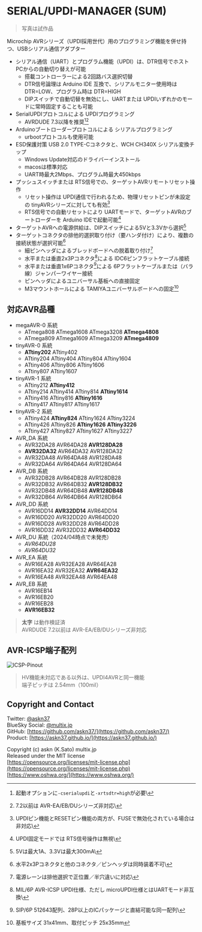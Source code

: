 # SERIAL/UPDI-MANAGER (SUM)

> 写真は試作品

Microchip AVRシリーズ（UPDI採用世代）用のプログラミング機能を併せ持つ、USBシリアル通信アダプター

- シリアル通信（UART）とプログラム機能（UPDI）は、DTR信号でホストPCからの自動切り替えが可能
  - 搭載コントローラーによる2回路バス選択切替
  - DTR信号論理は Arduino IDE 互換で、シリアルモニター使用時は DTR=LOW、プログラム時は DTR=HIGH
  - DIPスイッチで自動切替を無効にし、UARTまたは UPDIいずれかのモードに常時固定することも可能
- SerialUPDIプロトコルによる UPDIプログラミング
  - AVRDUDE 7.3以降を推奨[^1][^2]
- Arduinoブートローダープロトコルによる シリアルプログラミング
  - urbootプロトコルも使用可能
- ESD保護対策 USB 2.0 TYPE-Cコネクタと、WCH CH340X シリアル変換チップ
  - Windows Update対応のドライバーインストール
  - macosは標準対応
  - UART時最大2Mbps、プログラム時最大450kbps
- プッシュスイッチまたは RTS信号での、ターゲットAVRリモートリセット操作
  - リセット操作は UPDI通信で行われるため、物理リセットピンが未設定の tinyAVRシリーズに対しても有効[^3]
  - RTS信号での自動リセットにより UARTモードで、ターゲットAVRのブートローダーを Arduino IDEで起動可能[^4]
- ターゲットAVRへの電源供給は、DIPスイッチによる5Vと3.3Vから選択[^5]
- ターゲットコネクタの排他的選択取り付け（要ハンダ付け）により、複数の接続状態が選択可能[^6]
  - 細ピンヘッダによるブレッドボードへの脱着取り付け[^7]
  - 水平または垂直2x3Pコネクタ[^8]による IDC6ピンフラットケーブル接続
  - 水平または垂直1x6Pコネクタ[^9]による 6Pフラットケーブルまたは（バラ線）ジャンパーワイヤー接続
  - ピンヘッダによるユニバーサル基板への直接固定
  - M3マウントホールによる TAMIYAユニバーサルボードへの固定[^10]

[^1]: 起動オプションに`-cserialupdi`と`-xrtsdtr=high`が必要\
[^2]: 7.2以前は AVR-EA/EB/DUシリーズ非対応\
[^3]: UPDIピン機能とRESETピン機能の両方が、FUSEで無効化されている場合は非対応\
[^4]: UPDI固定モードでは RTS信号操作は無視\
[^5]: 5Vは最大1A、3.3Vは最大300mA\
[^6]: 水平2x3Pコネクタと他のコネクタ／ピンヘッダは同時装着不可\
[^7]: 電源レーンは排他選択で正位置／半穴違いに対応\
[^8]: MIL/6P AVR-ICSP UPDI仕様、ただし microUPDI仕様とはUARTモード非互換\
[^9]: SIP/6P 512643配列、28P以上のICパッケージと直結可能な同一配列\
[^10]: 基板サイズ 31x41mm、取付ピッチ 25x35mm

## 対応AVR品種

- megaAVR-0 系統
  - ATmega808 ATmega1608 ATmega3208 __ATmega4808__
  - ATmega809 ATmega1609 ATmega3209 __ATmega4809__
- tinyAVR-0 系統
  - __ATtiny202__ ATtiny402 
  - ATtiny204 ATtiny404 ATtiny804 ATtiny1604 
  - ATtiny406 ATtiny806 ATtiny1606 
  - ATtiny807 ATtiny1607
- tinyAVR-1 系統
  - ATtiny212 __ATtiny412__
  - ATtiny214 ATtiny414 ATtiny814 __ATtiny1614__
  - ATtiny416 ATtiny816 __ATtiny1616__
  - ATtiny417 ATtiny817 ATtiny1617
- tinyAVR-2 系統
  - ATtiny424 __ATtiny824__ ATtiny1624 ATtiny3224
  - ATtiny426 ATtiny826 __ATtiny1626__ __ATtiny3226__
  - ATtiny427 ATtiny827 ATtiny1627 ATtiny3227
- AVR_DA 系統
  - AVR32DA28 AVR64DA28 __AVR128DA28__
  - __AVR32DA32__ AVR64DA32 AVR128DA32
  - AVR32DA48 AVR64DA48 AVR128DA48
  - AVR32DA64 AVR64DA64 AVR128DA64
- AVR_DB 系統
  - AVR32DB28 AVR64DB28 AVR128DB28
  - AVR32DB32 AVR64DB32 __AVR128DB32__
  - AVR32DB48 AVR64DB48 __AVR128DB48__
  - AVR32DB64 AVR64DB64 AVR128DB64
- AVR_DD 系統
  - AVR16DD14 __AVR32DD14__ AVR64DD14
  - AVR16DD20 AVR32DD20 AVR64DD20
  - AVR16DD28 AVR32DD28 AVR64DD28
  - AVR16DD32 AVR32DD32 __AVR64DD32__
- AVR_DU 系統（2024/04時点で未発売）
  - *AVR64DU28*
  - *AVR64DU32*
- AVR_EA 系統
  - AVR16EA28 AVR32EA28 AVR64EA28
  - AVR16EA32 AVR32EA32 __AVR64EA32__
  - AVR16EA48 AVR32EA48 AVR64EA48
- AVR_EB 系統
  - AVR16EB14
  - AVR16EB20
  - AVR16EB28
  - __AVR16EB32__

> __太字__ は動作検証済\
> AVRDUDE 7.2以前は AVR-EA/EB/DUシリーズ非対応

## AVR-ICSP端子配列

![ICSP-Pinout](https://askn37.github.io/product/SUM/Images/Image-1.drawio.svg)

> HV機能未対応である以外は、UPDI4AVRと同一機能\
> 端子ピッチは 2.54mm（100mil）

## Copyright and Contact

Twitter: [@askn37](https://twitter.com/askn37) \
BlueSky Social: [@multix.jp](https://bsky.app/profile/multix.jp) \
GitHub: [https://github.com/askn37/](https://github.com/askn37/) \
Product: [https://askn37.github.io/](https://askn37.github.io/)

Copyright (c) askn (K.Sato) multix.jp \
Released under the MIT license \
[https://opensource.org/licenses/mit-license.php](https://opensource.org/licenses/mit-license.php) \
[https://www.oshwa.org/](https://www.oshwa.org/)

